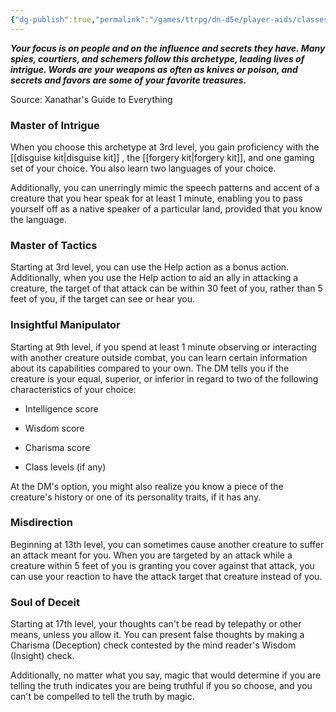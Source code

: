 ```yaml
---
{"dg-publish":true,"permalink":"/games/ttrpg/dn-d5e/player-aids/classes/class-specialisations/rogue-mastermind/","tags":["Sub-Class","TTRPG/DND/5e"],"noteIcon":""}
---
```



**_Your focus is on people and on the influence and secrets they have. Many spies, courtiers, and schemers follow this archetype, leading lives of intrigue. Words are your weapons as often as knives or poison, and secrets and favors are some of your favorite treasures._**

Source: Xanathar's Guide to Everything

### Master of Intrigue

When you choose this archetype at 3rd level, you gain proficiency with the [[disguise kit\|disguise kit]] , the [[forgery kit\|forgery kit]], and one gaming set of your choice. You also learn two languages of your choice.

Additionally, you can unerringly mimic the speech patterns and accent of a creature that you hear speak for at least 1 minute, enabling you to pass yourself off as a native speaker of a particular land, provided that you know the language.

### Master of Tactics

Starting at 3rd level, you can use the Help action as a bonus action. Additionally, when you use the Help action to aid an ally in attacking a creature, the target of that attack can be within 30 feet of you, rather than 5 feet of you, if the target can see or hear you.

### Insightful Manipulator

Starting at 9th level, if you spend at least 1 minute observing or interacting with another creature outside combat, you can learn certain information about its capabilities compared to your own. The DM tells you if the creature is your equal, superior, or inferior in regard to two of the following characteristics of your choice:

- Intelligence score

- Wisdom score

- Charisma score

- Class levels (if any)

At the DM's option, you might also realize you know a piece of the creature's history or one of its personality traits, if it has any.

### Misdirection

Beginning at 13th level, you can sometimes cause another creature to suffer an attack meant for you. When you are targeted by an attack while a creature within 5 feet of you is granting you cover against that attack, you can use your reaction to have the attack target that creature instead of you.

### Soul of Deceit

Starting at 17th level, your thoughts can't be read by telepathy or other means, unless you allow it. You can present false thoughts by making a Charisma (Deception) check contested by the mind reader's Wisdom (Insight) check.

Additionally, no matter what you say, magic that would determine if you are telling the truth indicates you are being truthful if you so choose, and you can't be compelled to tell the truth by magic.
